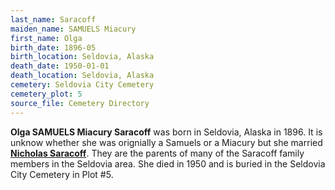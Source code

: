 ```yaml
---
last_name: Saracoff
maiden_name: SAMUELS Miacury
first_name: Olga
birth_date: 1896-05
birth_location: Seldovia, Alaska
death_date: 1950-01-01
death_location: Seldovia, Alaska
cemetery: Seldovia City Cemetery
cemetery_plot: 5
source_file: Cemetery Directory
---
```

**Olga SAMUELS Miacury  Saracoff** was born in Seldovia, Alaska in 1896.  It is unknow whether she was orignially a Samuels or a Miacury but she married [**Nicholas Saracoff**](Saracoff_Nick.md). They are the parents of many of the Saracoff family members in the Seldovia area. She died in 1950 and is buried in the Seldovia City Cemetery in Plot #5. 
